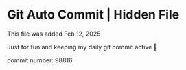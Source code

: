 # Git Auto Commit | Hidden File

This file was added Feb 12, 2025

Just for fun and keeping my daily git commit active 🤪

commit number: 98816
